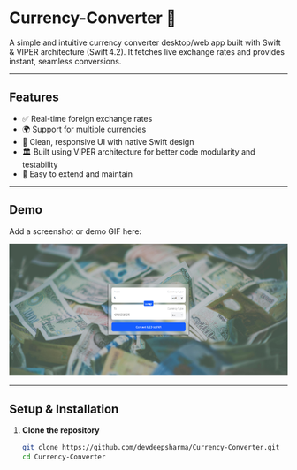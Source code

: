 # Currency-Converter 💱

A simple and intuitive currency converter desktop/web app built with Swift & VIPER architecture (Swift 4.2). It fetches live exchange rates and provides instant, seamless conversions.

---

## Features

- ✅ Real-time foreign exchange rates  
- 🌍 Support for multiple currencies  
- 📱 Clean, responsive UI with native Swift design  
- 🏛 Built using VIPER architecture for better code modularity and testability  
- 🔧 Easy to extend and maintain  

---

## Demo

Add a screenshot or demo GIF here:

![App Screenshot](./Screenshot%202025-07-15%20172358.png)

---


## Setup & Installation

1. **Clone the repository**
   ```bash
   git clone https://github.com/devdeepsharma/Currency-Converter.git
   cd Currency-Converter
